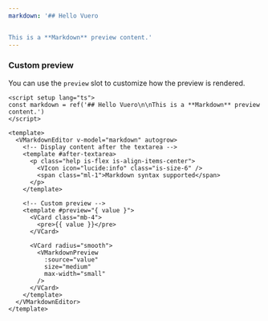 ```yaml
---
markdown: '## Hello Vuero


This is a **Markdown** preview content.'
---
```


### Custom preview

You can use the `preview` slot to customize how the preview is rendered.

<!--code-->

```vue
<script setup lang="ts">
const markdown = ref('## Hello Vuero\n\nThis is a **Markdown** preview content.')
</script>

<template>
  <VMarkdownEditor v-model="markdown" autogrow>
    <!-- Display content after the textarea -->
    <template #after-textarea>
      <p class="help is-flex is-align-items-center">
        <VIcon icon="lucide:info" class="is-size-6" />
        <span class="ml-1">Markdown syntax supported</span>
      </p>
    </template>

    <!-- Custom preview -->
    <template #preview="{ value }">
      <VCard class="mb-4">
        <pre>{{ value }}</pre>
      </VCard>

      <VCard radius="smooth">
        <VMarkdownPreview
          :source="value"
          size="medium"
          max-width="small"
        />
      </VCard>
    </template>
  </VMarkdownEditor>
</template>
```

<!--/code-->

<!--example-->

<VMarkdownEditor v-model="frontmatter.markdown" autogrow>
  <template #after-textarea>
    <p class="help is-flex is-align-items-center">
      <VIcon icon="lucide:info" class="is-size-6" />
      <span class="ml-1">Markdown syntax supported</span>
    </p>
  </template>
  <template #preview="{ value }">
    <VCard class="mb-4">
      <pre>{{ value }}</pre>
    </VCard>
    <VCard radius="smooth">
      <VMarkdownPreview :source="value" size="medium" max-width="small" />
    </VCard>
  </template>
</VMarkdownEditor>

<!--/example-->
